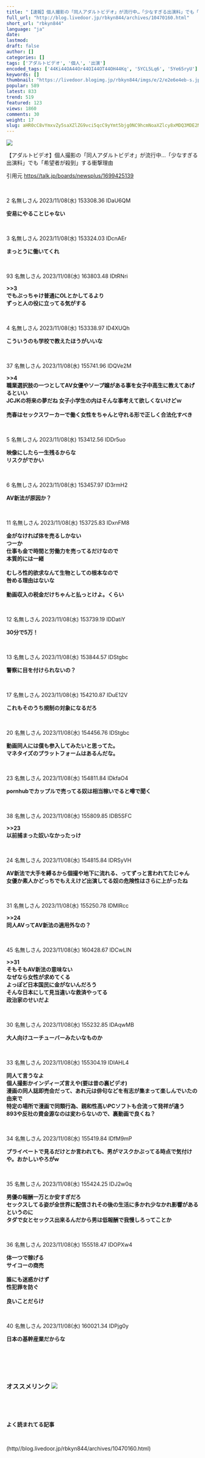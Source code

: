 ```yaml
---
title: "【速報】個人撮影の「同人アダルトビデオ」が流行中…「少なすぎる出演料」でも「希望者が殺到」する衝撃理由"
full_url: "http://blog.livedoor.jp/rbkyn844/archives/10470160.html"
short_url: "rbkyn844"
language: "ja"
date: 
lastmod: 
draft: false
author: []
categories: []
tags: ['アダルトビデオ', '個人', '出演']
encoded_tags: ['44Ki44OA44Or44OI44OT44OH44Kq', '5YCL5Lq6', '5Ye65ryU']
keywords: []
thumbnail: "https://livedoor.blogimg.jp/rbkyn844/imgs/e/2/e2e6e4eb-s.jpg"
popular: 589
latest: 833
trend: 519
featured: 123
views: 1860
comments: 30
weight: 17
slug: aHR0cC8vYmxvZy5saXZlZG9vci5qcC9yYmt5bjg0NC9hcmNoaXZlcy8xMDQ3MDE2MC5odG1s
---
```


![](https://livedoor.blogimg.jp/rbkyn844/imgs/e/2/e2e6e4eb-s.jpg)

<div><p>【アダルトビデオ】個人撮影の「同人アダルトビデオ」が流行中…「少なすぎる出演料」でも「希望者が殺到」する衝撃理由</p><p>引用元 <a title='' target='_blank' href='https//talk.jp/boards/newsplus/1699425139'>https//talk.jp/boards/newsplus/1699425139 </a> </p><br> <p class='res1'>2 名無しさん 2023/11/08(水) 153308.36 IDaU6QM </p> <p class='res2'><b> 安易にやることじゃない </b></p><br> <p class='res1'>3 名無しさん 2023/11/08(水) 153324.03 IDcnAEr </p> <p class='res2'><b> まっとうに働いてくれ </b></p><br> <p class='res1'>93 名無しさん 2023/11/08(水) 163803.48 IDtRNri </p> <p class='res2'><b> >>3 <br> でもぶっちゃけ普通にOLとかしてるより <br> ずっと人の役に立ってる気がする </b></p><br> <p class='res1'>4 名無しさん 2023/11/08(水) 153338.97 ID4XUQh </p> <p class='res2'><b> こういうのも学校で教えたほうがいいな </b></p><br> <p class='res1'>37 名無しさん 2023/11/08(水) 155741.96 IDQVe2M </p> <p class='res2'><b> >>4 <br> 職業選択肢の一つとしてAV女優やソープ嬢がある事を女子中高生に教えてあげるといい <br> JCJKの将来の夢だね 女子小学生の内はそんな事考えて欲しくないけどｗ <br> <br> 売春はセックスワーカーで働く女性をちゃんと守れる形で正しく合法化すべき </b></p><br> <p class='res1'>5 名無しさん 2023/11/08(水) 153412.56 IDDr5uo </p> <p class='res2'><b> 映像にしたら一生残るからな <br> リスクがでかい </b></p><br> <p class='res1'>6 名無しさん 2023/11/08(水) 153457.97 ID3rmH2 </p> <p class='res2'><b> AV新法が原因か？ </b></p><br> <p class='no-pc'></p> <p class='res1'>11 名無しさん 2023/11/08(水) 153725.83 IDxnFM8 </p> <p class='res2'><b> 金がなければ体を売るしかない <br> つーか <br> 仕事も金で時間と労働力を売ってるだけなので <br> 本質的には一緒 <br> <br> むしろ性的欲求なんて生物としての根本なので <br> 咎める理由はないな <br> <br> 動画収入の税金だけちゃんと払っとけよ。くらい </b></p><br> <p class='res1'>12 名無しさん 2023/11/08(水) 153739.19 IDDatiY </p> <p class='res2'><b> 30分で5万！ </b></p><br> <p class='res1'>13 名無しさん 2023/11/08(水) 153844.57 IDStgbc </p> <p class='res2'><b> 警察に目を付けられないの？ </b></p><br> <p class='res1'>17 名無しさん 2023/11/08(水) 154210.87 IDuE12V </p> <p class='res2'><b> これもそのうち規制の対象になるだろ </b></p><br> <p class='res1'>20 名無しさん 2023/11/08(水) 154456.76 IDStgbc </p> <p class='res2'><b> 動画同人には僕も参入してみたいと思ってた。 <br> マネタイズのプラットフォームはあるんだな。 <br> </b></p><br> <p class='res1'>23 名無しさん 2023/11/08(水) 154811.84 IDkfaO4 </p> <p class='res2'><b> pornhubでカップルで売ってる奴は相当稼いでると噂で聞く </b></p><br> <p class='res1'>38 名無しさん 2023/11/08(水) 155809.85 IDB5SFC </p> <p class='res2'><b> >>23 <br> 以前捕まった奴いなかったっけ </b></p><br> <p class='res1'>24 名無しさん 2023/11/08(水) 154815.84 IDRSyVH </p> <p class='res2'><b> AV新法で大手を縛るから個撮や地下に流れる、ってずっと言われてたじゃん <br> 女優か素人かどっちでもええけど出演してる奴の危険性はさらに上がったね </b></p><br> <p class='res1'>31 名無しさん 2023/11/08(水) 155250.78 IDMlRcc </p> <p class='res2'><b> >>24 <br> 同人AVってAV新法の適用外なの？ </b></p><br> <p class='res1'>45 名無しさん 2023/11/08(水) 160428.67 IDCwLlN </p> <p class='res2'><b> >>31 <br> そもそもAV新法の意味ない <br> なぜなら女性が求めてくる <br> よっぽど日本国民に金がないんだろう <br> そんな日本にして見当違いな救済やってる <br> 政治家のせいだよ </b></p><br> <p class='res1'>30 名無しさん 2023/11/08(水) 155232.85 IDAqwMB </p> <p class='res2'><b> 大人向けユーチューバーみたいなものか </b></p><br> <p class='res1'>33 名無しさん 2023/11/08(水) 155304.19 IDIAHL4 </p> <p class='res2'><b> 同人て言うなよ <br> 個人撮影かインディーズ言えや(要は昔の裏ビデオ) <br> 漫画の同人誌即売会だって、あれ元は俳句などを有志が集まって楽しんでいたの由来で <br> 特定の場所で漫画で同類行為、親和性高いPCソフトも合流って発祥が違う <br> 893や反社の資金源なのは変わらないので、裏動画で良くね？ </b></p><br> <p class='res1'>34 名無しさん 2023/11/08(水) 155419.84 IDfM9mP </p> <p class='res2'><b> プライベートで見るだけとか言われても、男がマスクかぶってる時点で気付けや。おかしいやろがw </b></p><br> <p class='res1'>35 名無しさん 2023/11/08(水) 155424.25 IDJ2w0q </p> <p class='res2'><b> 男優の報酬一万とか安すぎだろ <br> セックスしてる姿が全世界に配信されその後の生活に多かれ少なかれ影響があるというのに <br> タダで女とセックス出来るんだから男は低報酬で我慢しろってことか </b></p><br> <p class='res1'>36 名無しさん 2023/11/08(水) 155518.47 IDOPXw4 </p> <p class='res2'><b> 体一つで稼げる <br> サイコーの商売 <br> <br> 誰にも迷惑かけず <br> 性犯罪を防ぐ <br> <br> 良いことだらけ </b></p><br> <p class='res1'>40 名無しさん 2023/11/08(水) 160021.34 IDPjg0y </p> <p class='res2'><b> 日本の基幹産業だからな </b></p><br> <p id='5077e33f033c4e934bb013c7c4eb8bbd'> </p><br> <br> <p class='no-pc'></p> <h3 class='linkh'>オススメリンク <img src='http//blog.livedoor.jp/rbkyn844/ftp/fusagikom-fikergh.png'></h3> <p class='link2'> </p><br> <p class='no-pc'></p> <p class='no-pc'><br><p><b>よく読まれてる記事</b></p><br></p> </div>

(http//blog.livedoor.jp/rbkyn844/archives/10470160.html)
